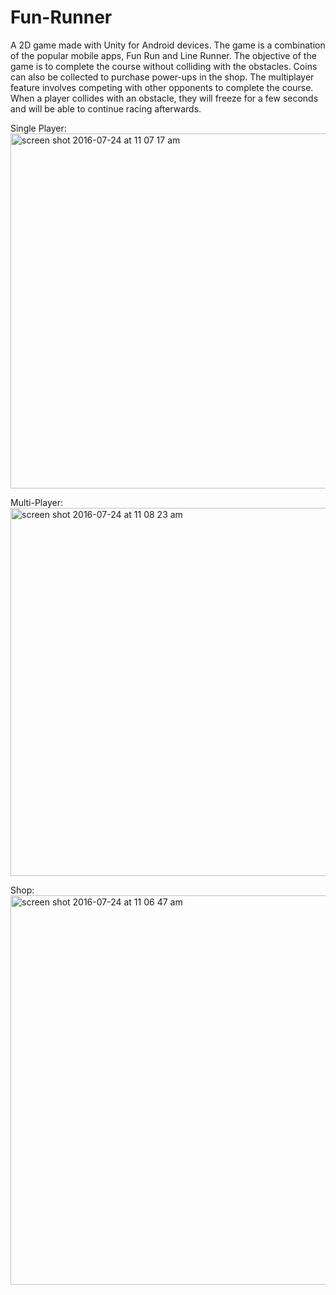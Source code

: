 # Fun-Runner

A 2D game made with Unity for Android devices. 
The game is a combination of the popular mobile apps, Fun Run and Line Runner. 
The objective of the game is to complete the course without colliding with the obstacles. Coins can also be collected to purchase power-ups in the shop.
The multiplayer feature involves competing with other opponents to complete the course. When a player collides with an obstacle, they will freeze for a few seconds and will be able to continue racing afterwards. 

Single Player: 
<img width="568" alt="screen shot 2016-07-24 at 11 07 17 am" src="https://cloud.githubusercontent.com/assets/10494511/17085703/60afa19a-5193-11e6-9c2c-fbdafad96377.png">

Multi-Player: 
<img width="589" alt="screen shot 2016-07-24 at 11 08 23 am" src="https://cloud.githubusercontent.com/assets/10494511/17085708/872cc802-5193-11e6-85d8-9697bcfcad9d.png">

Shop: 
<img width="623" alt="screen shot 2016-07-24 at 11 06 47 am" src="https://cloud.githubusercontent.com/assets/10494511/17085711/92412a9e-5193-11e6-8fef-452a4ad939cf.png">

